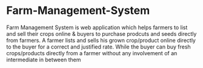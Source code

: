 # Farm-Management-System
Farm Management System is web application which helps farmers to list and sell their crops online & buyers to purchase prodcuts and seeds directly from farmers. A farmer lists and sells his grown crop/product online directly to the buyer for a correct and justified rate. While the buyer can buy fresh crops/products directly from a farmer without any involvement of an intermediate in between them

